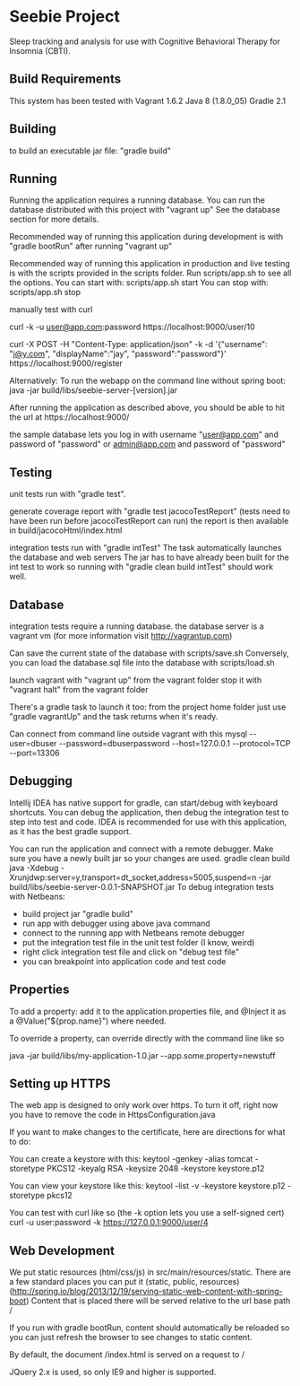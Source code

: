 Seebie Project
====

Sleep tracking and analysis for use with Cognitive Behavioral Therapy for Insomnia (CBTI).

## Build Requirements

This system has been tested with
Vagrant 1.6.2
Java 8 (1.8.0_05)
Gradle 2.1

## Building

to build an executable jar file: "gradle build"

## Running

Running the application requires a running database.
You can run the database distributed with this project with "vagrant up"
See the database section for more details.

Recommended way of running this application during development is with "gradle bootRun" after running "vagrant up"

Recommended way of running this application in production and live testing is with the scripts provided in the scripts folder.
Run scripts/app.sh to see all the options.
You can start with: scripts/app.sh start
You can stop with:  scripts/app.sh stop


manually test with curl

curl -k -u user@app.com:password https://localhost:9000/user/10

curl -X POST -H "Content-Type: application/json" -k -d '{"username": "j@y.com", "displayName":"jay", "password":"password"}' https://localhost:9000/register

Alternatively: To run the webapp on the command line without spring boot: java -jar build/libs/seebie-server-[version].jar

After running the application as described above, you should be able to hit the url at
https://localhost:9000/

the sample database lets you log in with username "user@app.com" and password of "password"
or admin@app.com and password of "password"

## Testing

unit tests run with "gradle test".

generate coverage report with "gradle test jacocoTestReport"
(tests need to have been run before jacocoTestReport can run)
the report is then available in build/jacocoHtml/index.html

integration tests run with "gradle intTest"
The task automatically launches the database and web servers
The jar has to have already been built for the int test to work
so running with "gradle clean build intTest" should work well.

## Database

integration tests require a running database. the database server is a vagrant vm
(for more information visit http://vagrantup.com)

Can save the current state of the database with scripts/save.sh
Conversely, you can load the database.sql file into the database with scripts/load.sh

launch vagrant with "vagrant up" from the vagrant folder
stop it with "vagrant halt" from the vagrant folder

There's a gradle task to launch it too:
from the project home folder just use "gradle vagrantUp"
and the task returns when it's ready.

Can connect from command line outside vagrant with this
mysql --user=dbuser --password=dbuserpassword --host=127.0.0.1 --protocol=TCP --port=13306



## Debugging

Intellij IDEA has native support for gradle, can start/debug with keyboard shortcuts.
You can debug the application, then debug the integration test to step into test and code.
IDEA is recommended for use with this application, as it has the best gradle support.

You can run the application and connect with a remote debugger.
Make sure you have a newly built jar so your changes are used.
gradle clean build
java -Xdebug -Xrunjdwp:server=y,transport=dt_socket,address=5005,suspend=n -jar build/libs/seebie-server-0.0.1-SNAPSHOT.jar
To debug integration tests with Netbeans:
- build project jar "gradle build" 
- run app with debugger using above java command
- connect to the running app with Netbeans remote debugger
- put the integration test file in the unit test folder (I know, weird)
- right click integration test file and click on "debug test file" 
- you can breakpoint into application code and test code


## Properties

To add a property:
add it to the application.properties file, and @Inject it as a @Value("${prop.name}") where needed.

To override a property, can override directly with the command line like so

java -jar build/libs/my-application-1.0.jar --app.some.property=newstuff


## Setting up HTTPS

The web app is designed to only work over https. To turn it off, right now
you have to remove the code in HttpsConfiguration.java

If you want to make changes to the certificate, here are directions for what to do:

You can create a keystore with this:
keytool -genkey -alias tomcat -storetype PKCS12 -keyalg RSA -keysize 2048 -keystore keystore.p12

You can view your keystore like this:
keytool -list -v -keystore keystore.p12 -storetype pkcs12

You can test with curl like so (the -k option lets you use a self-signed cert)
curl -u user:password -k https://127.0.0.1:9000/user/4


## Web Development

We put static resources (html/css/js) in src/main/resources/static.
There are a few standard places you can put it (static, public, resources)
(http://spring.io/blog/2013/12/19/serving-static-web-content-with-spring-boot)
Content that is placed there will be served relative to the url base path /

If you run with gradle bootRun, content should automatically be reloaded
so you can just refresh the browser to see changes to static content.

By default, the document /index.html is served on a request to /

JQuery 2.x is used, so only IE9 and higher is supported.



